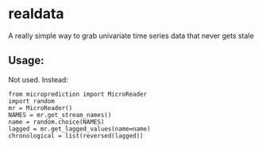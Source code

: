 # realdata
A really simple way to grab univariate time series data that never gets stale

## Usage:

Not used. Instead:

    from microprediction import MicroReader
    import random
    mr = MicroReader()
    NAMES = mr.get_stream_names()
    name = random.choice(NAMES)
    lagged = mr.get_lagged_values(name=name)
    chronological = list(reversed(lagged))
